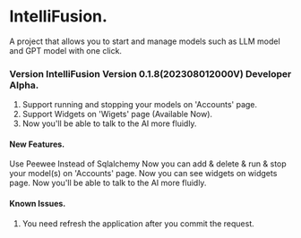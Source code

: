 # IntelliFusion.
A project that allows you to start and manage models such as LLM model and GPT model with one click.

### Version IntelliFusion Version 0.1.8(202308012000V) Developer Alpha.
1. Support running and stopping your models on 'Accounts' page.
2. Support Widgets on 'Wigets' page (Available Now).
3. Now you'll be able to talk to the AI more fluidly.


#### New Features.
Use Peewee Instead of Sqlalchemy
Now you can add & delete & run & stop your model(s) on 'Accounts' page.
Now you can see widgets on widgets page.
Now you'll be able to talk to the AI more fluidly.

#### Known Issues.
1. You need refresh the application after you commit the request.